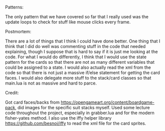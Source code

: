 Patterns:

The only pattern that we have covered so far that I really used was the update loops to check for stuff like mouse clicks every frame.

Postmortem:

There are a lot of things that I think I could have done better. One thing that I think that I did do well was commenting stuff in the code that needed explaining, though I suppose that is hard to say if it is just me looking at the code. For what I would do differently, I think that I would use the state pattern for the cards so that there are not as many different variables that could be assigned to a state. I would also actually read the xml from the code so that there is not just a massive if/else statement for getting the card faces. I would also delegate more stuff to the stack/card classes so that main.lua is not as massive and hard to parce.

Credit:

Got card faces/backs from https://opengameart.org/content/boardgame-pack, did images for the specific suit stacks myself.
Used some lecture code throughout the project, especially in grabber.lua and for the modern fisher-yates method.
I also use the iffy helper library https://github.com/besnoi/iffy to read the xml file for the card sprites.